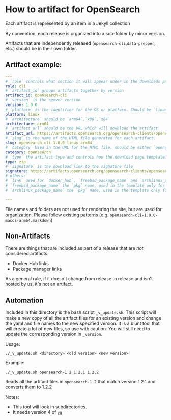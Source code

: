 # How to artifact for OpenSearch

Each artifact is represented by an item in a Jekyll collection

By convention, each release is organized into a sub-folder by minor version.

Artifacts that are independently released (`opensearch-cli`,`data-prepper`, etc.) should be in their own folder.


## Artifact example:
```yaml
---
# `role` controls what section it will appear under in the downloads page
role: cli 
# `artifact_id` groups artifacts together by version
artifact_id: opensearch-cli 
# `version` is the semver version
version: 1.0.0
# `platform` is the identifier for the OS or platform. Should be `linux`, `windows`,`macos`,`freebsd`,`archlinux`
platform: linux
# `architecture` should be `arm64`,`x86`,`x64`
architecture: arm64
# `artifact_url` should be the URL which will download the artifact
artifact_url: https://artifacts.opensearch.org/opensearch-clients/opensearch-cli/opensearch-cli-1.0.0-linux-arm64.zip
# `slug` is the name of the HTML file generated for each artifact.
slug: opensearch-cli-1.0.0-linux-arm64
# `category` Used in the URL for the HTML file. should be either `opensearch` or `opendistroforelasticsearch`
category: opensearch
# `type` the artifact type and controls how the download page template. Usually is the same as the `artifact_url` extension, unless it's `docker_hub` or `system-package`
type: zip
# `signature` is the download link to the signature file
signature: https://artifacts.opensearch.org/opensearch-clients/opensearch-cli/opensearch-cli-1.0.0-linux-arm64.zip.sig
# others:
# `link` used for `docker_hub`, `freebsd_package_name` and `archlinux_package_name`, the page that has information non-artifact
# `freebsd_package_name` the `pkg` name, used in the template only for freebsd
# `archlinux_package_name` the `pkg` name, used in the template only for Arch Linux

---
```

File names and folders are not used for rendering the site, but are used for organization. Please follow existing patterns (e.g. `opensearch-cli-1.0.0-macos-arm64.markdown`)


## Non-Artifacts
There are things that are included as part of a release that are _not_ considered artifacts:
- Docker Hub links
- Package manager links

As a general rule, if it doesn't change from release to release and isn't hosted by us, it's not an artifact.


## Automation

Included in this directory is the bash script `_v_update.sh`. This script will make a new copy of all the artifact files for an existing version and change the yaml and file names to the new specified version. It is a blunt tool that will create a lot of new files, so use with caution. You will still need to update the corresponding version in `_version`.

Usage:

```shell
./_v_update.sh <directory> <old version> <new version>
```

Example:

```shell
./_v_update.sh opensearch-1.2 1.2.1 1.2.2
```

Reads all the artifact files in `opensearch-1.2` that match version 1.2.1 and converts them to 1.2.2 

Notes:
- This tool will look in subdirectories.
- It needs version 4 of [`yq`](https://mikefarah.gitbook.io/yq/) 